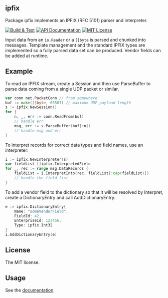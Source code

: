 ipfix
-----

Package ipfix implements an IPFIX (RFC 5101) parser and interpreter.

[![Build & Test](https://img.shields.io/jenkins/s/https/build.kastelo.net/job/ipfix/job/master.svg?style=flat-square&label=build+%26+tests)](https://build.kastelo.net/job/ipfix/)
[![API Documentation](http://img.shields.io/badge/api-Godoc-blue.svg?style=flat-square)](http://godoc.org/github.com/calmh/ipfix)
[![MIT License](http://img.shields.io/badge/license-MIT-blue.svg?style=flat-square)](http://opensource.org/licenses/MIT)

Input data from an `io.Reader` or a `[]byte` is parsed and chunked into
messages. Template management and the standard IPFIX types are implemented
so a fully parsed data set can be produced. Vendor fields can be added at
runtime.

## Example

To read an IPFIX stream, create a Session and then use ParseBuffer to parse
data coming from a single UDP packet or similar.

```go
var conn net.PacketConn // from somewhere
buf := make([]byte, 65507) // maximum UDP payload length
s := ipfix.NewSession()
for {
    n, _, err := conn.ReadFrom(buf)
    // handle err
    msg, err := s.ParseBuffer(buf[:n])
    // handle msg and err
}
```

To interpret records for correct data types and field names, use an interpreter:

```go
i := ipfix.NewInterpreter(s)
var fieldList []ipfix.InterpretedField
for _, rec := range msg.DataRecords {
    fieldList = i.InterpretInto(rec, fieldList[:cap(fieldList)])
    // handle the field list
}
```

To add a vendor field to the dictionary so that it will be resolved by
Interpret, create a DictionaryEntry and call AddDictionaryEntry.

```go
e := ipfix.DictionaryEntry{
    Name: "someVendorField",
    FieldId: 42,
    EnterpriseId: 123456,
    Type: ipfix.Int32
}
i.AddDictionaryEntry(e)
```

## License

The MIT license.

## Usage

See the [documentation](http://godoc.org/github.com/calmh/ipfix).

